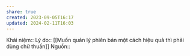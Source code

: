 ```yaml
---
share: true
created: 2023-09-05T16:17
updated: 2024-02-11T16:03
---
```

Khái niệm:: 
Lý do:: [[Muốn quản lý phiên bản một cách hiệu quả thì phải dùng chữ thuần]]
Nguồn:: 